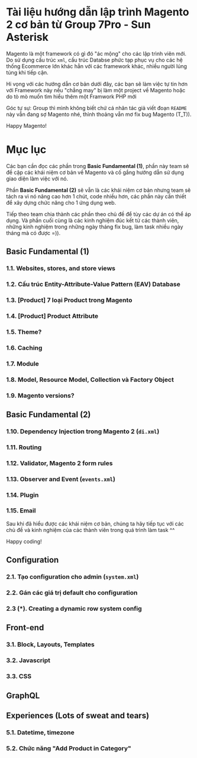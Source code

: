 # Tài liệu hướng dẫn lập trình Magento 2 cơ bản từ Group 7Pro - Sun Asterisk

Magento là một framework có gì đó "ác mộng" cho các lập trình viên mới. Do sử dụng cấu trúc `xml`, cấu trúc Databse phức tạp phục vụ cho các hệ thống Ecommerce lớn khác hẳn với các framework khác, nhiều người lúng túng khi tiếp cận.

Hi vọng với các hướng dẫn cơ bản dưới đây, các bạn sẽ làm việc tự tin hơn với Framework này nếu "chẳng may" bị làm một project về Magento hoặc do tò mò muốn tìm hiểu thêm một Framwork PHP mới

Góc tự sự: Group thì mình không biết chứ cá nhân tác giả viết đoạn `README` này vẫn đang sợ Magento nhé, thỉnh thoảng vẫn mơ fix bug Magento (T_T)).

Happy Magento!

# Mục lục

Các bạn cần đọc các phần trong **Basic Fundamental (1)**, phần này team sẽ đề cập các khái niệm cơ bản về Magento và cố gắng hướng dẫn sử dụng giao diện làm việc với nó.

Phần **Basic Fundamental (2)** sẽ vẫn là các khái niệm cơ bản nhưng team sẽ tách ra vì nó nâng cao hơn 1 chút, code nhiều hơn, các phần này cần thiết để xây dựng chức năng cho 1 ứng dụng web.

Tiếp theo team chia thành các phần theo chủ đề để tùy các dự án có thể áp dụng. Và phần cuối cùng là các kinh nghiệm đúc kết từ các thành viên, những kinh nghiệm trong những ngày tháng fix bug, làm task nhiều ngày tháng mà có được =)).

## Basic Fundamental (1)

### 1.1. Websites, stores, and store views
### 1.2. Cấu trúc Entity-Attribute-Value Pattern (EAV) Database
### 1.3. [Product] 7 loại Product trong Magento
### 1.4. [Product] Product Attribute
### 1.5. Theme?
### 1.6. Caching
### 1.7. Module
### 1.8. Model, Resource Model, Collection và Factory Object
### 1.9. Magento versions?

## Basic Fundamental (2)

### 1.10. Dependency Injection trong Magento 2 (`di.xml`)
### 1.11. Routing
### 1.12. Validator, Magento 2 form rules
### 1.13. Observer and Event (`events.xml`)
### 1.14. Plugin
### 1.15. Email

Sau khi đã hiểu được các khái niệm cơ bản, chúng ta hãy tiếp tục với các chủ đề và kinh nghiệm của các thành viên trong quá trình làm task ^^

Happy coding!

## Configuration
### 2.1. Tạo configuration cho admin (`system.xml`)
### 2.2. Gán các giá trị default cho configuration
### 2.3 (*). Creating a dynamic row system config

## Front-end

### 3.1. Block, Layouts, Templates
### 3.2. Javascript
### 3.3. CSS

## GraphQL

## Experiences (Lots of sweat and tears)

### 5.1. Datetime, timezone
### 5.2. Chức năng "Add Product in Category"